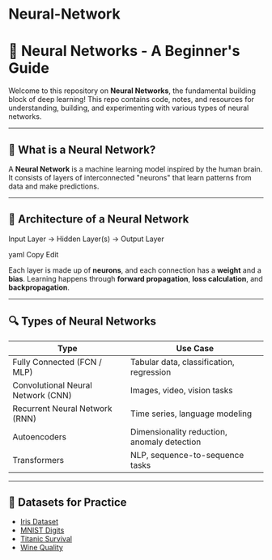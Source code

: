 # Neural-Network
# 🧠 Neural Networks - A Beginner's Guide

Welcome to this repository on **Neural Networks**, the fundamental building block of deep learning! This repo contains code, notes, and resources for understanding, building, and experimenting with various types of neural networks.

---

## 📘 What is a Neural Network?

A **Neural Network** is a machine learning model inspired by the human brain. It consists of layers of interconnected "neurons" that learn patterns from data and make predictions.

---

## 🧱 Architecture of a Neural Network

Input Layer → Hidden Layer(s) → Output Layer

yaml
Copy
Edit

Each layer is made up of **neurons**, and each connection has a **weight** and a **bias**. Learning happens through **forward propagation**, **loss calculation**, and **backpropagation**.

---

## 🔍 Types of Neural Networks

| Type | Use Case |
|------|----------|
| Fully Connected (FCN / MLP) | Tabular data, classification, regression |
| Convolutional Neural Network (CNN) | Images, video, vision tasks |
| Recurrent Neural Network (RNN) | Time series, language modeling |
| Autoencoders | Dimensionality reduction, anomaly detection |
| Transformers | NLP, sequence-to-sequence tasks |

---

## 🧪 Datasets for Practice

- [Iris Dataset](https://archive.ics.uci.edu/ml/datasets/iris)
- [MNIST Digits](https://www.kaggle.com/datasets/oddrationale/mnist-in-csv)
- [Titanic Survival](https://www.kaggle.com/c/titanic)
- [Wine Quality](https://archive.ics.uci.edu/ml/datasets/wine+quality)
